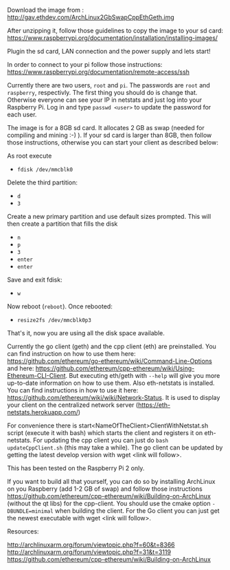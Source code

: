 Download the image from : http://gav.ethdev.com/ArchLinux2GbSwapCppEthGeth.img

After unzipping it, follow those guidelines to copy the image to your sd card: https://www.raspberrypi.org/documentation/installation/installing-images/

Plugin the sd card, LAN connection and the power supply and lets start!

In order to connect to your pi follow those instructions: https://www.raspberrypi.org/documentation/remote-access/ssh

Currently there are two users, `root` and `pi`.
The passwords are `root` and `raspberry`, respectivly. The first thing you should do is change that. Otherwise everyone can see your IP in netstats and just log into your Raspberry Pi.
Log in and type `passwd <user>` to update the password for each user.

The image is for a 8GB sd card. It allocates 2 GB as swap (needed for compiling and mining :-) ). If your sd card is larger than 8GB, then follow those instructions, otherwise you can start your client as described below:

As root execute
* `fdisk /dev/mmcblk0`

Delete the third partition:
* `d`
* `3`

Create a new primary partition and use default sizes prompted. This will then create a partition that fills the disk
* `n`
* `p`
* `3`
* `enter`
* `enter`

Save and exit fdisk:
* `w`

Now reboot (`reboot`). Once rebooted: 
* `resize2fs /dev/mmcblk0p3`

That's it, now you are using all the disk space available.

Currently the go client (geth) and the cpp client (eth) are preinstalled. You can find instruction on how to use them here: https://github.com/ethereum/go-ethereum/wiki/Command-Line-Options and here: https://github.com/ethereum/cpp-ethereum/wiki/Using-Ethereum-CLI-Client. But executing eth/geth with `--help` will give you more up-to-date information on how to use them.
Also eth-netstats is installed. You can find instructions in how to use it here: https://github.com/ethereum/wiki/wiki/Network-Status.
It is used to display your client on the centralized network server (https://eth-netstats.herokuapp.com/)

For convenience there is start\<NameOfTheClient>ClientWithNetstat.sh script (execute it with bash) which starts the client and registers it on eth-netstats.
For updating the cpp client you can just do `bash updateCppClient.sh` (this may take a while). The go client can be updated by getting the latest develop version with wget \<link will follow>.

This has been tested on the Raspberry Pi 2 only.

If you want to build all that yourself, you can do so by installing ArchLinux on you Raspberry (add 1-2 GB of swap) and follow those instructions https://github.com/ethereum/cpp-ethereum/wiki/Building-on-ArchLinux (without the qt libs) for the cpp-client. You should use the cmake option `-DBUNDLE=minimal` when building the client.
For the Go client you can just get the newest executable with wget \<link will follow>.

Resources:

http://archlinuxarm.org/forum/viewtopic.php?f=60&t=8366
http://archlinuxarm.org/forum/viewtopic.php?f=31&t=3119
https://github.com/ethereum/cpp-ethereum/wiki/Building-on-ArchLinux



